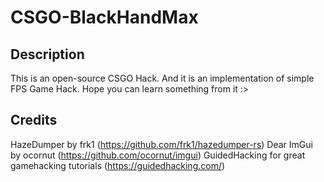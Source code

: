 # CSGO-BlackHandMax
## Description
This is an open-source CSGO Hack.
And it is an implementation of simple FPS Game Hack.
Hope you can learn something from it :>

## Credits
HazeDumper by frk1 (https://github.com/frk1/hazedumper-rs)
Dear ImGui by ocornut (https://github.com/ocornut/imgui)
GuidedHacking for great gamehacking tutorials (https://guidedhacking.com/)
